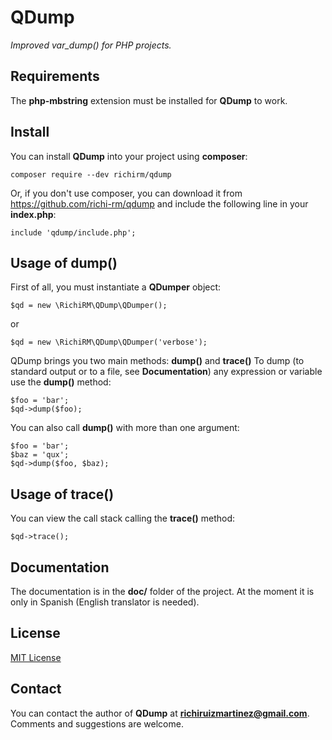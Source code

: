 # QDump
*Improved var_dump() for PHP projects.*
## Requirements
The **php-mbstring** extension must be installed for **QDump** to work.
## Install
You can install **QDump** into your project using **composer**:
```
composer require --dev richirm/qdump
```
Or, if you don't use composer, you can download it from https://github.com/richi-rm/qdump and include the following line in your **index.php**:
```
include 'qdump/include.php';
```
## Usage of dump()
First of all, you must instantiate a **QDumper** object:
```
$qd = new \RichiRM\QDump\QDumper();
```
or
```
$qd = new \RichiRM\QDump\QDumper('verbose');
```
QDump brings you two main methods: **dump()** and **trace()**
To dump (to standard output or to a file, see **Documentation**) any expression or variable use the **dump()** method:
```
$foo = 'bar';
$qd->dump($foo);
```
You can also call **dump()** with more than one argument:
```
$foo = 'bar';
$baz = 'qux';
$qd->dump($foo, $baz);
```
## Usage of trace()
You can view the call stack calling the **trace()** method:
```
$qd->trace();
```
## Documentation
The documentation is in the **doc/** folder of the project. At the moment it is only in Spanish (English translator is needed).
## License
[MIT License](https://opensource.org/license/mit)
## Contact
You can contact the author of **QDump** at **richiruizmartinez@gmail.com**. Comments and suggestions are welcome.
